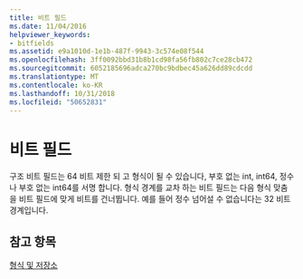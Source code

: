 ```yaml
---
title: 비트 필드
ms.date: 11/04/2016
helpviewer_keywords:
- bitfields
ms.assetid: e9a1010d-1e1b-487f-9943-3c574e08f544
ms.openlocfilehash: 3ff0092bbd31b8b1cd98fa56fb802c7ce28cb472
ms.sourcegitcommit: 6052185696adca270bc9bdbec45a626dd89cdcdd
ms.translationtype: MT
ms.contentlocale: ko-KR
ms.lasthandoff: 10/31/2018
ms.locfileid: "50652831"
---
```

# <a name="bitfields"></a>비트 필드

구조 비트 필드는 64 비트 제한 되 고 형식이 될 수 있습니다, 부호 없는 int, int64, 정수나 부호 없는 int64를 서명 합니다. 형식 경계를 교차 하는 비트 필드는 다음 형식 맞춤을 비트 필드에 맞게 비트를 건너뜁니다. 예를 들어 정수 넘어설 수 없습니다는 32 비트 경계입니다.

## <a name="see-also"></a>참고 항목

[형식 및 저장소](../build/types-and-storage.md)